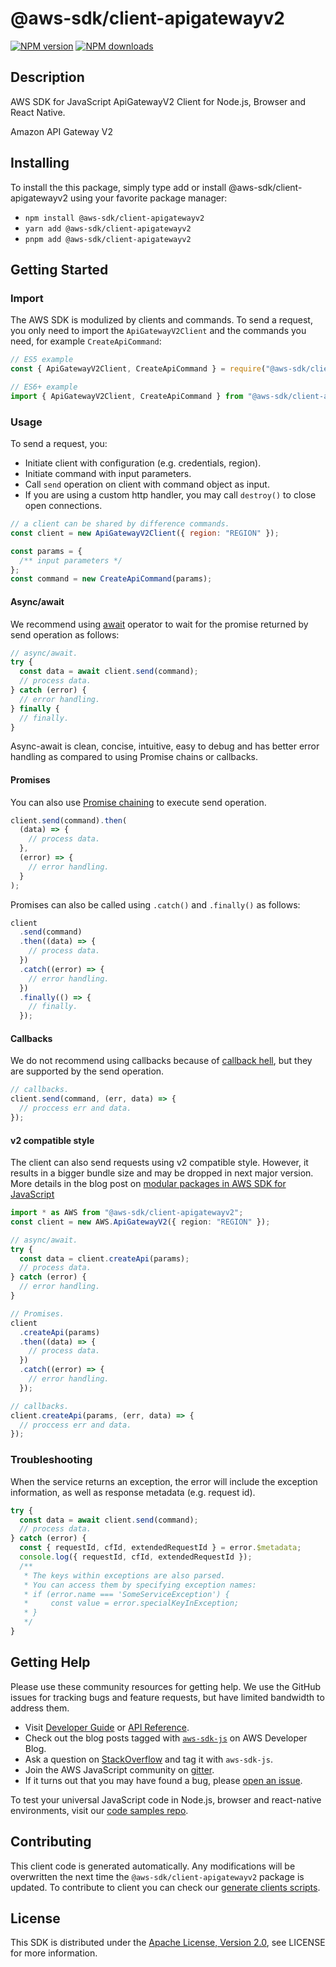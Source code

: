 # @aws-sdk/client-apigatewayv2

[![NPM version](https://img.shields.io/npm/v/@aws-sdk/client-apigatewayv2/latest.svg)](https://www.npmjs.com/package/@aws-sdk/client-apigatewayv2)
[![NPM downloads](https://img.shields.io/npm/dm/@aws-sdk/client-apigatewayv2.svg)](https://www.npmjs.com/package/@aws-sdk/client-apigatewayv2)

## Description

AWS SDK for JavaScript ApiGatewayV2 Client for Node.js, Browser and React Native.

<p>Amazon API Gateway V2</p>

## Installing

To install the this package, simply type add or install @aws-sdk/client-apigatewayv2
using your favorite package manager:

- `npm install @aws-sdk/client-apigatewayv2`
- `yarn add @aws-sdk/client-apigatewayv2`
- `pnpm add @aws-sdk/client-apigatewayv2`

## Getting Started

### Import

The AWS SDK is modulized by clients and commands.
To send a request, you only need to import the `ApiGatewayV2Client` and
the commands you need, for example `CreateApiCommand`:

```js
// ES5 example
const { ApiGatewayV2Client, CreateApiCommand } = require("@aws-sdk/client-apigatewayv2");
```

```ts
// ES6+ example
import { ApiGatewayV2Client, CreateApiCommand } from "@aws-sdk/client-apigatewayv2";
```

### Usage

To send a request, you:

- Initiate client with configuration (e.g. credentials, region).
- Initiate command with input parameters.
- Call `send` operation on client with command object as input.
- If you are using a custom http handler, you may call `destroy()` to close open connections.

```js
// a client can be shared by difference commands.
const client = new ApiGatewayV2Client({ region: "REGION" });

const params = {
  /** input parameters */
};
const command = new CreateApiCommand(params);
```

#### Async/await

We recommend using [await](https://developer.mozilla.org/en-US/docs/Web/JavaScript/Reference/Operators/await)
operator to wait for the promise returned by send operation as follows:

```js
// async/await.
try {
  const data = await client.send(command);
  // process data.
} catch (error) {
  // error handling.
} finally {
  // finally.
}
```

Async-await is clean, concise, intuitive, easy to debug and has better error handling
as compared to using Promise chains or callbacks.

#### Promises

You can also use [Promise chaining](https://developer.mozilla.org/en-US/docs/Web/JavaScript/Guide/Using_promises#chaining)
to execute send operation.

```js
client.send(command).then(
  (data) => {
    // process data.
  },
  (error) => {
    // error handling.
  }
);
```

Promises can also be called using `.catch()` and `.finally()` as follows:

```js
client
  .send(command)
  .then((data) => {
    // process data.
  })
  .catch((error) => {
    // error handling.
  })
  .finally(() => {
    // finally.
  });
```

#### Callbacks

We do not recommend using callbacks because of [callback hell](http://callbackhell.com/),
but they are supported by the send operation.

```js
// callbacks.
client.send(command, (err, data) => {
  // proccess err and data.
});
```

#### v2 compatible style

The client can also send requests using v2 compatible style.
However, it results in a bigger bundle size and may be dropped in next major version. More details in the blog post
on [modular packages in AWS SDK for JavaScript](https://aws.amazon.com/blogs/developer/modular-packages-in-aws-sdk-for-javascript/)

```ts
import * as AWS from "@aws-sdk/client-apigatewayv2";
const client = new AWS.ApiGatewayV2({ region: "REGION" });

// async/await.
try {
  const data = client.createApi(params);
  // process data.
} catch (error) {
  // error handling.
}

// Promises.
client
  .createApi(params)
  .then((data) => {
    // process data.
  })
  .catch((error) => {
    // error handling.
  });

// callbacks.
client.createApi(params, (err, data) => {
  // proccess err and data.
});
```

### Troubleshooting

When the service returns an exception, the error will include the exception information,
as well as response metadata (e.g. request id).

```js
try {
  const data = await client.send(command);
  // process data.
} catch (error) {
  const { requestId, cfId, extendedRequestId } = error.$metadata;
  console.log({ requestId, cfId, extendedRequestId });
  /**
   * The keys within exceptions are also parsed.
   * You can access them by specifying exception names:
   * if (error.name === 'SomeServiceException') {
   *     const value = error.specialKeyInException;
   * }
   */
}
```

## Getting Help

Please use these community resources for getting help.
We use the GitHub issues for tracking bugs and feature requests, but have limited bandwidth to address them.

- Visit [Developer Guide](https://docs.aws.amazon.com/sdk-for-javascript/v3/developer-guide/welcome.html)
  or [API Reference](https://docs.aws.amazon.com/AWSJavaScriptSDK/v3/latest/index.html).
- Check out the blog posts tagged with [`aws-sdk-js`](https://aws.amazon.com/blogs/developer/tag/aws-sdk-js/)
  on AWS Developer Blog.
- Ask a question on [StackOverflow](https://stackoverflow.com/questions/tagged/aws-sdk-js) and tag it with `aws-sdk-js`.
- Join the AWS JavaScript community on [gitter](https://gitter.im/aws/aws-sdk-js-v3).
- If it turns out that you may have found a bug, please [open an issue](https://github.com/aws/aws-sdk-js-v3/issues/new/choose).

To test your universal JavaScript code in Node.js, browser and react-native environments,
visit our [code samples repo](https://github.com/aws-samples/aws-sdk-js-tests).

## Contributing

This client code is generated automatically. Any modifications will be overwritten the next time the `@aws-sdk/client-apigatewayv2` package is updated.
To contribute to client you can check our [generate clients scripts](https://github.com/aws/aws-sdk-js-v3/tree/master/scripts/generate-clients).

## License

This SDK is distributed under the
[Apache License, Version 2.0](http://www.apache.org/licenses/LICENSE-2.0),
see LICENSE for more information.
